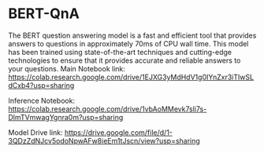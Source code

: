 # BERT-QnA
The BERT question answering model is a fast and efficient tool that provides answers to questions in approximately 70ms of CPU wall time. This model has been trained using state-of-the-art techniques and cutting-edge technologies to ensure that it provides accurate and reliable answers to your questions.
Main Notebook link:
https://colab.research.google.com/drive/1EJXG3yMdHdV1g0IYnZxr3iTIwSLdCxb4?usp=sharing

Inference Notebook:
https://colab.research.google.com/drive/1vbAoMMevk7sli7s-DlmTVmwagYgnra0m?usp=sharing

Model Drive link:
https://drive.google.com/file/d/1-3QDzZdNJcv5odoNpwAFw8ieEm1tJscn/view?usp=sharing
